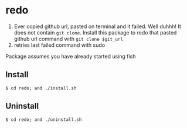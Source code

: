 # redo
1. Ever copied github url, pasted on terminal and it failed. Well duhhh! It does not contain `git clone`.
   Install this package to redo that pasted github url command with `git clone $git_url`
2. retries last failed command with sudo

Package assumes you have already started using fish

## Install

```fish
$ cd redo; and ./install.sh
```

## Uninstall

```fish
$ cd redo; and ./uninstall.sh
```
